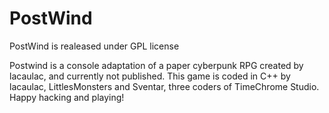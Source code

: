 PostWind
========

PostWind is realeased under GPL license

Postwind is a console adaptation of a paper cyberpunk RPG created by lacaulac, and currently not published.
This game is coded in C++ by lacaulac, LittlesMonsters and Sventar, three coders of TimeChrome Studio.
Happy hacking and playing!
